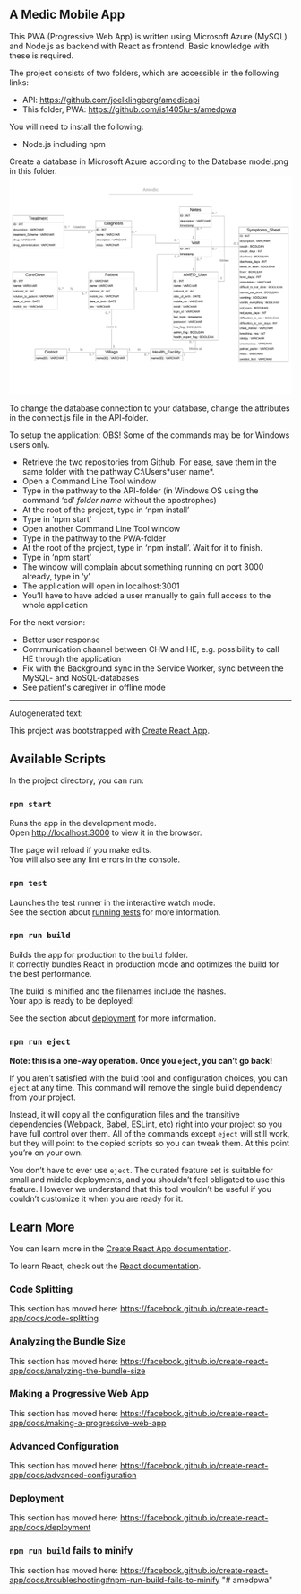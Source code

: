 ﻿## A Medic Mobile App

This PWA (Progressive Web App) is written using Microsoft Azure (MySQL) and Node.js as backend with React as frontend. Basic knowledge with these is required.

The project consists of two folders, which are accessible in the following links: 
- API: https://github.com/joelklingberg/amedicapi 
- This folder, PWA: https://github.com/is1405lu-s/amedpwa 

You will need to install the following: 
- Node.js including npm

Create a database in Microsoft Azure according to the Database model.png in this folder. 
![alt text](https://github.com/is1405lu-s/amedpwa/blob/master/Database%20model.png)

To change the database connection to your database, change the attributes in the connect.js file in the API-folder.

To setup the application:
OBS! Some of the commands may be for Windows users only.  
- Retrieve the two repositories from Github. For ease, save them in the same folder with the pathway C:\Users\*user name*. 
- Open a  Command Line Tool window
- Type in the pathway to the API-folder (in Windows OS using the command ‘cd’ *folder name* without the apostrophes)
- At the root of the project, type in ‘npm install’
- Type in ‘npm start’
- Open another Command Line Tool window
- Type in the pathway to the PWA-folder
- At the root of the project, type in ‘npm install’. Wait for it to finish.
- Type in ‘npm start’
- The window will complain about something running on port 3000 already, type in ‘y’
- The application will open in localhost:3001
- You’ll have to have added a user manually to gain full access to the whole application

For the next version: 
- Better user response
- Communication channel between CHW and HE, e.g. possibility to call HE through the application
- Fix with the Background sync in the Service Worker, sync between the MySQL- and NoSQL-databases
- See patient's caregiver in offline mode

--------------------------------------
Autogenerated text: 

This project was bootstrapped with [Create React App](https://github.com/facebook/create-react-app).

## Available Scripts

In the project directory, you can run:

### `npm start`

Runs the app in the development mode.<br>
Open [http://localhost:3000](http://localhost:3000) to view it in the browser.

The page will reload if you make edits.<br>
You will also see any lint errors in the console.

### `npm test`

Launches the test runner in the interactive watch mode.<br>
See the section about [running tests](https://facebook.github.io/create-react-app/docs/running-tests) for more information.

### `npm run build`

Builds the app for production to the `build` folder.<br>
It correctly bundles React in production mode and optimizes the build for the best performance.

The build is minified and the filenames include the hashes.<br>
Your app is ready to be deployed!

See the section about [deployment](https://facebook.github.io/create-react-app/docs/deployment) for more information.

### `npm run eject`

**Note: this is a one-way operation. Once you `eject`, you can’t go back!**

If you aren’t satisfied with the build tool and configuration choices, you can `eject` at any time. This command will remove the single build dependency from your project.

Instead, it will copy all the configuration files and the transitive dependencies (Webpack, Babel, ESLint, etc) right into your project so you have full control over them. All of the commands except `eject` will still work, but they will point to the copied scripts so you can tweak them. At this point you’re on your own.

You don’t have to ever use `eject`. The curated feature set is suitable for small and middle deployments, and you shouldn’t feel obligated to use this feature. However we understand that this tool wouldn’t be useful if you couldn’t customize it when you are ready for it.

## Learn More

You can learn more in the [Create React App documentation](https://facebook.github.io/create-react-app/docs/getting-started).

To learn React, check out the [React documentation](https://reactjs.org/).

### Code Splitting

This section has moved here: https://facebook.github.io/create-react-app/docs/code-splitting

### Analyzing the Bundle Size

This section has moved here: https://facebook.github.io/create-react-app/docs/analyzing-the-bundle-size

### Making a Progressive Web App

This section has moved here: https://facebook.github.io/create-react-app/docs/making-a-progressive-web-app

### Advanced Configuration

This section has moved here: https://facebook.github.io/create-react-app/docs/advanced-configuration

### Deployment

This section has moved here: https://facebook.github.io/create-react-app/docs/deployment

### `npm run build` fails to minify

This section has moved here: https://facebook.github.io/create-react-app/docs/troubleshooting#npm-run-build-fails-to-minify
"# amedpwa" 
